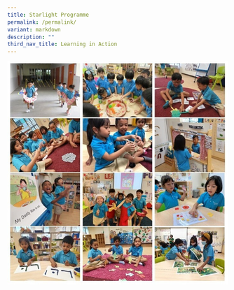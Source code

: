 ```yaml
---
title: Starlight Programme
permalink: /permalink/
variant: markdown
description: ""
third_nav_title: Learning in Action
---
```

![](/images/photo%20collage%20starlight.jpg)
